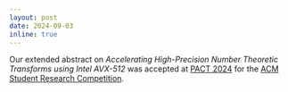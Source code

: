 ```yaml
---
layout: post
date: 2024-09-03
inline: true
---
```


Our extended abstract on *Accelerating High-Precision Number Theoretic Transforms using Intel AVX-512* was accepted at [PACT 2024](https://pact2024.github.io/) for the [ACM Student Research Competition](https://src.acm.org/).
